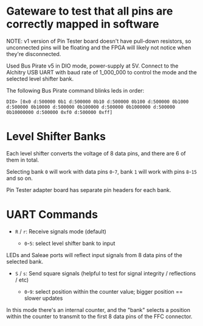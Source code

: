 # Gateware to test that all pins are correctly mapped in software

NOTE: v1 version of Pin Tester board doesn't have pull-down resistors, so
unconnected pins will be floating and the FPGA will likely not notice when
they're disconnected.

Used Bus Pirate v5 in DIO mode, power-supply at 5V. Connect to the Alchitry USB UART with baud rate of 1_000_000 to control the mode and the selected level shifter bank.

The following Bus Pirate command blinks leds in order:

```
DIO> [0x0 d:500000 0b1 d:500000 0b10 d:500000 0b100 d:500000 0b1000 d:500000 0b10000 d:500000 0b100000 d:500000 0b1000000 d:500000 0b10000000 d:500000 0xf0 d:500000 0xff]
```

# Level Shifter Banks

Each level shifter converts the voltage of 8 data pins, and there are 6 of them in total.

Selecting bank `0` will work with data pins `0`-`7`, bank `1` will work with pins `8`-`15` and so on.

Pin Tester adapter board has separate pin headers for each bank.

# UART Commands

* `R` / `r`: Receive signals mode (default)

  * `0`-`5`: select level shifter bank to input

LEDs and Saleae ports will reflect input signals from 8 data pins of the selected bank.

* `S` / `s`: Send square signals (helpful to test for signal integrity / reflections / etc)

  * `0`-`9`: select position within the counter value; bigger position == slower updates

In this mode there's an internal counter, and the "bank" selects a position within the counter to transmit to the first 8 data pins of the FFC connector.
